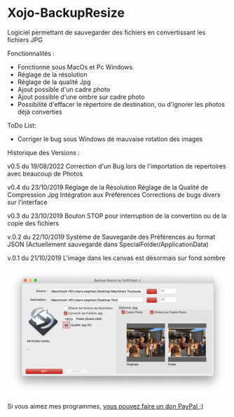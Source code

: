 # Xojo-BackupResize
Logiciel permettant de sauvegarder des fichiers en convertissant les fichiers JPG


Fonctionnalités :
  - Fonctionne sous MacOs et Pc Windows
  - Réglage de la résolution
  - Réglage de la qualité Jpg
  - Ajout possible d'un cadre photo
  - Ajout possible d'une ombre sur cadre photo
  - Possibilité d'effacer le répertoire de destination, ou d'ignorer les photos déjà converties
  
  ToDo List:
 - Corriger le bug sous Windows de mauvaise rotation des images

Historique des Versions :

v0.5 du 19/08/2022
Correction d'un Bug lors de l'importation de repertoires avec beaucoup de Photos

v0.4 du 23/10/2019
Réglage de la Résolution
Réglage de la Qualité de Compression Jpg
Intégration aux Préférences
Corrections de bugs divers sur l'interface

v0.3 du 23/10/2019
Bouton STOP pour interruption de la convertion ou de la copie des fichiers

v.0.2 du 22/10/2019
Système de Sauvegarde des Préférences au format JSON
(Actuellement sauvegardé dans SpecialFolder/ApplicationData)

v.0.1 du 21/10/2019
L'image dans les canvas est désormais sur fond sombre

<img src="MacOs.png" width="640">


Si vous aimez mes programmes, <a href="https://www.paypal.com/donate/?hosted_button_id=GY5LTDDPZ2HZG"> vous pouvez faire un don PayPal ;)</a>
